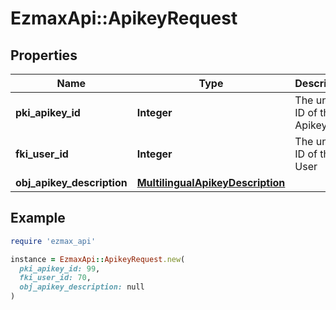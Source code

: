 # EzmaxApi::ApikeyRequest

## Properties

| Name | Type | Description | Notes |
| ---- | ---- | ----------- | ----- |
| **pki_apikey_id** | **Integer** | The unique ID of the Apikey | [optional] |
| **fki_user_id** | **Integer** | The unique ID of the User |  |
| **obj_apikey_description** | [**MultilingualApikeyDescription**](MultilingualApikeyDescription.md) |  |  |

## Example

```ruby
require 'ezmax_api'

instance = EzmaxApi::ApikeyRequest.new(
  pki_apikey_id: 99,
  fki_user_id: 70,
  obj_apikey_description: null
)
```

